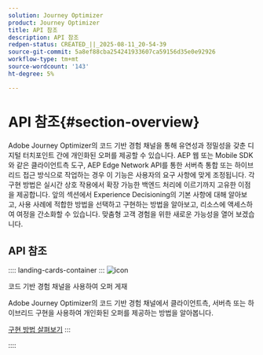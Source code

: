 ```yaml
---
solution: Journey Optimizer
product: Journey Optimizer
title: API 참조
description: API 참조
redpen-status: CREATED_||_2025-08-11_20-54-39
source-git-commit: 5a8ef88cba254241933607ca59156d35e0e92926
workflow-type: tm+mt
source-wordcount: '143'
ht-degree: 5%

---
```



# API 참조{#section-overview}

Adobe Journey Optimizer의 코드 기반 경험 채널을 통해 유연성과 정밀성을 갖춘 디지털 터치포인트 간에 개인화된 오퍼를 제공할 수 있습니다. AEP 웹 또는 Mobile SDK와 같은 클라이언트측 도구, AEP Edge Network API를 통한 서버측 통합 또는 하이브리드 접근 방식으로 작업하는 경우 이 기능은 사용자의 요구 사항에 맞게 조정됩니다. 각 구현 방법은 실시간 상호 작용에서 확장 가능한 백엔드 처리에 이르기까지 고유한 이점을 제공합니다. 앞의 섹션에서 Experience Decisioning의 기본 사항에 대해 알아보고, 사용 사례에 적합한 방법을 선택하고 구현하는 방법을 알아보고, 리소스에 액세스하여 여정을 간소화할 수 있습니다. 맞춤형 고객 경험을 위한 새로운 가능성을 열어 보겠습니다.

## API 참조

:::: landing-cards-container
:::
![icon](https://cdn.experienceleague.adobe.com/icons/code-branch.svg)

코드 기반 경험 채널을 사용하여 오퍼 게재

Adobe Journey Optimizer의 코드 기반 경험 채널에서 클라이언트측, 서버측 또는 하이브리드 구현을 사용하여 개인화된 오퍼를 제공하는 방법을 알아봅니다.

[구현 방법 살펴보기](../using/experience-decisioning/api-reference/deliver.md)
:::

::::
